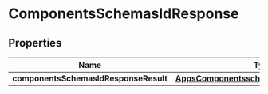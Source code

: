 # ComponentsSchemasIdResponse

## Properties
Name | Type | Description | Notes
------------ | ------------- | ------------- | -------------
**componentsSchemasIdResponseResult** | [**AppsComponentsschemasidResponseResult**](AppsComponentsschemasidResponseResult.md) |  |  [optional]
